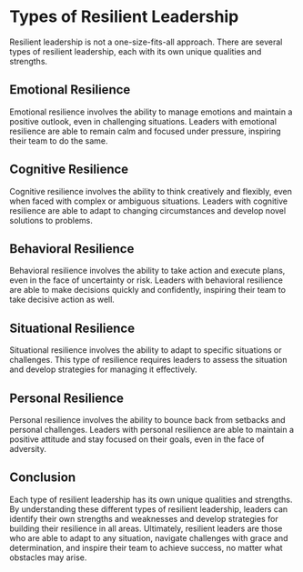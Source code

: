 Types of Resilient Leadership
============================================================================

Resilient leadership is not a one-size-fits-all approach. There are several types of resilient leadership, each with its own unique qualities and strengths.

Emotional Resilience
--------------------

Emotional resilience involves the ability to manage emotions and maintain a positive outlook, even in challenging situations. Leaders with emotional resilience are able to remain calm and focused under pressure, inspiring their team to do the same.

Cognitive Resilience
--------------------

Cognitive resilience involves the ability to think creatively and flexibly, even when faced with complex or ambiguous situations. Leaders with cognitive resilience are able to adapt to changing circumstances and develop novel solutions to problems.

Behavioral Resilience
---------------------

Behavioral resilience involves the ability to take action and execute plans, even in the face of uncertainty or risk. Leaders with behavioral resilience are able to make decisions quickly and confidently, inspiring their team to take decisive action as well.

Situational Resilience
----------------------

Situational resilience involves the ability to adapt to specific situations or challenges. This type of resilience requires leaders to assess the situation and develop strategies for managing it effectively.

Personal Resilience
-------------------

Personal resilience involves the ability to bounce back from setbacks and personal challenges. Leaders with personal resilience are able to maintain a positive attitude and stay focused on their goals, even in the face of adversity.

Conclusion
----------

Each type of resilient leadership has its own unique qualities and strengths. By understanding these different types of resilient leadership, leaders can identify their own strengths and weaknesses and develop strategies for building their resilience in all areas. Ultimately, resilient leaders are those who are able to adapt to any situation, navigate challenges with grace and determination, and inspire their team to achieve success, no matter what obstacles may arise.
